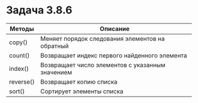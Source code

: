 # Задача 3.8.6

| Методы    | Описание                                         |
|-----------|--------------------------------------------------|
| copy()    | Меняет порядок следования элементов на обратный  |
| count()   | Возвращает индекс первого найденного элемента    |
| index()   | Возвращает число элементов с указанным значением |
| reverse() | Возвращает копию списка                          |
| sort()    | Сортирует элементы списка                        |
